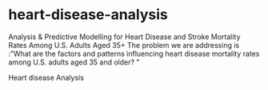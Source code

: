 # heart-disease-analysis
Analysis &amp; Predictive Modelling for Heart Disease and Stroke Mortality Rates Among U.S. Adults Aged 35+
The problem we are addressing is :”What are the factors and patterns influencing heart disease mortality rates among U.S. adults aged 35 and older? ”


Heart disease Analysis
